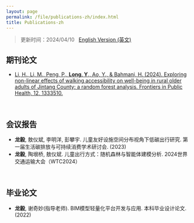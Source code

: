 ```yaml
---
layout: page
permalink: /file/publications-zh/index.html
title: Publications-zh
---
```


> 更新时间：2024/04/10 &nbsp;  [English Version (英文)](https://longyistar.github.io/publications/)

## 期刊论文

- [Li, H., Li, M., Peng, P., **Long, Y**., Ao, Y., & Bahmani, H. (2024). Exploring non-linear effects of walking accessibility on well-being in rural older adults of Jintang County: a random forest analysis. Frontiers in Public Health, 12, 1333510.](https://longyistar.github.io/mypaper/journal/fpubh-12-1333510.pdf)

<br>

## 会议报告

- **龙毅**, 敖仪斌, 李明洋, 彭攀宇. 儿童友好设施空间分布视角下低碳出行研究. 第一届生活碳排放与可持续消费学术研讨会. (2023)
- **龙毅**, 陶垠桥, 敖仪斌. 儿童出行方式：随机森林与智能体建模分析. 2024世界交通运输大会（WTC2024）

<br>

## 毕业论文

- **龙毅**, 谢奇妙(指导老师). BIM模型轻量化平台开发与应用. 本科毕业设计论文.(2022)

